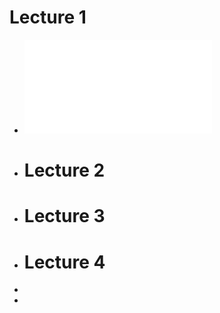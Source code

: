 # Lecture 1
- ![L1.pdf](../assets/L1_1736443730816_0.pdf)
- # Lecture 2
- # Lecture 3
- # Lecture 4
-
-